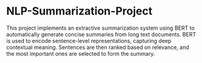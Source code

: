 # NLP-Summarization-Project
This project implements an extractive summarization system using BERT to automatically generate concise summaries from long text documents. BERT is used to encode sentence-level representations, capturing deep contextual meaning. Sentences are then ranked based on relevance, and the most important ones are selected to form the summary.
